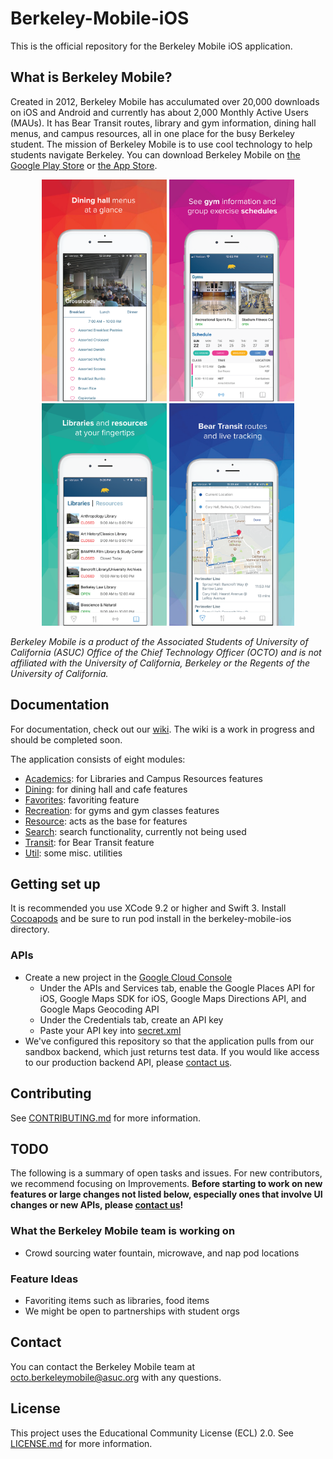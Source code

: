 # Berkeley-Mobile-iOS

This is the official repository for the Berkeley Mobile iOS application.

## What is Berkeley Mobile?

Created in 2012, Berkeley Mobile has acculumated over 20,000 downloads on iOS and Android and currently has about 2,000 Monthly Active Users (MAUs). It has Bear Transit routes, library and gym information, dining hall menus, and campus resources, all in one place for the busy Berkeley student. The mission of Berkeley Mobile is to use cool technology to help students navigate Berkeley. You can download Berkeley Mobile on [the Google Play Store](https://play.google.com/store/apps/details?id=com.asuc.asucmobile&hl=en_US) or [the App Store](https://itunes.apple.com/us/app/berkeley-mobile/id912243518?mt=8).

<p align="center">
  <img src="/app_preview_images/screen1.png" width="200"/>
  <img src="/app_preview_images/screen2.png" width="200"/>
  <img src="/app_preview_images/screen3.png" width="200"/>
  <img src="/app_preview_images/screen4.png" width="200"/>
</p>

*Berkeley Mobile is a product of the Associated Students of University of California (ASUC) Office of the Chief Technology Officer (OCTO) and is not affiliated with the University of California, Berkeley or the Regents of the University of California.*

## Documentation

For documentation, check out our [wiki](https://github.com/asuc-octo/berkeley-mobile-ios/wiki). The wiki is a work in progress and should be completed soon.

The application consists of eight modules:
* [Academics](berkeleyMobileiOS/Classes/Academics): for Libraries and Campus Resources features 
* [Dining](berkeleyMobileiOS/Classes/Dining): for dining hall and cafe features 
* [Favorites](berkeleyMobileiOS/Classes/Favorites): favoriting feature 
* [Recreation](berkeleyMobileiOS/Classes/Recreation): for gyms and gym classes features 
* [Resource](berkeleyMobileiOS/Classes/Resource): acts as the base for features 
* [Search](berkeleyMobileiOS/Classes/Search): search functionality, currently not being used 
* [Transit](berkeleyMobileiOS/Classes/Transit): for Bear Transit feature
* [Util](berkeleyMobileiOS/Classes/Util): some misc. utilities


## Getting set up

It is recommended you use XCode 9.2 or higher and Swift 3. Install [Cocoapods](https://guides.cocoapods.org/using/getting-started.html) and be sure to run pod install in the berkeley-mobile-ios directory. 

### APIs

* Create a new project in the [Google Cloud Console](https://console.cloud.google.com)
  * Under the APIs and Services tab, enable the Google Places API for iOS, Google Maps SDK for iOS, Google Maps Directions API, and Google Maps Geocoding API
  * Under the Credentials tab, create an API key
  * Paste your API key into [secret.xml](app/src/main/res/values/secret.xml)
* We've configured this repository so that the application pulls from our sandbox backend, which just returns test data. If you would like access to our production backend API, please [contact us](#contact). 

## Contributing

See [CONTRIBUTING.md](CONTRIBUTING.md) for more information.

## <a name="todo"></a> TODO

The following is a summary of open tasks and issues. For new contributors, we recommend focusing on Improvements. **Before starting to work on new features or large changes not listed below, especially ones that involve UI changes or new APIs, please [contact us](#contact)!**

### What the Berkeley Mobile team is working on

* Crowd sourcing water fountain, microwave, and nap pod locations


### Feature Ideas

* Favoriting items such as libraries, food items 
* We might be open to partnerships with student orgs

## <a name="contact"></a> Contact

You can contact the Berkeley Mobile team at octo.berkeleymobile@asuc.org with any questions.

## License

This project uses the Educational Community License (ECL) 2.0. See [LICENSE.md](LICENSE.md) for more information.
